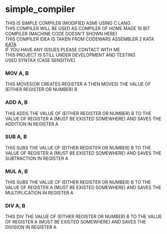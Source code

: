 # simple_compiler
THIS IS SIMPLE COMPILER (MODIFIED ASM) USING C LANG.<br />
THIS COMPILER WILL BE USED AS COMPILER OF HOME MADE 16 BIT COMPILER (MACHINE CODE DOESN'T SHOWN HERE) <br />
THIS COMPILER IDEA IS TAKEN FROM CODEWARS ASSEMBLER 2 KATA <a href="https://www.codewars.com/kata/assembler-interpreter-part-ii"> KATA </a><br />
IF YOU HAVE ANY ISSUES PLEASE CONTACT WITH ME <br />
THIS PROJECT IS STILL UNDER DEVELOPMENT AND TESTING <br />
USED SYNTAX (CASE SENSITIVE)<br />
### MOV A, B
THIS MOVES(OR CREATES REGISTER A THEN MOVES) THE VALUE OF (EITHER REGISTER OR NUMBER) B <br />
### ADD A, B
THIS ADDS THE VALUE OF (EITHER REGISTER OR NUMBER) B TO THE VALUE OF REGISTER A (MUST BE EXISTED SOMEWHERE) AND SAVES THE ADDITION IN REGISTER A <br />
### SUB A, B
THIS SUBS THE VALUE OF (EITHER REGISTER OR NUMBER) B TO THE VALUE OF REGISTER A (MUST BE EXISTED SOMEWHERE) AND SAVES THE SUBTRACTION IN REGISTER A <br />
### MUL A, B
THIS SUBS THE VALUE OF (EITHER REGISTER OR NUMBER) B TO THE VALUE OF REGISTER A (MUST BE EXISTED SOMEWHERE) AND SAVES THE MULTIPLICATION IN REGISTER A <br />
### DIV A, B
THIS DIV THE VALUE OF (EITHER REGISTER OR NUMBER) B TO THE VALUE OF REGISTER A (MUST BE EXISTED SOMEWHERE) AND SAVES THE DIVISION IN REGISTER A <br />
